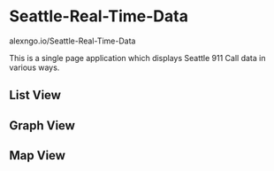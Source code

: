 # Seattle-Real-Time-Data

alexngo.io/Seattle-Real-Time-Data

This is a single page application which displays Seattle 911 Call data in various ways.

## List View

## Graph View

## Map View
